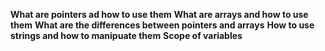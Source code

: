 **What are pointers ad how to use them**
**What are arrays and how to use them**
**What are the differences between pointers and arrays**
**How to use strings and how to manipuate them**
**Scope of variables**